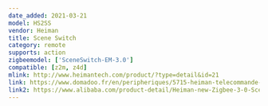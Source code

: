 ```yaml
---
date_added: 2021-03-21
model: HS2SS
vendor: Heiman
title: Scene Switch
category: remote
supports: action
zigbeemodel: ['SceneSwitch-EM-3.0']
compatible: [z2m, z4d]
mlink: http://www.heimantech.com/product/?type=detail&id=21
link: https://www.domadoo.fr/en/peripheriques/5715-heiman-telecommande-de-scenes-zigbee.html
link2: https://www.alibaba.com/product-detail/Heiman-new-Zigbee-3-0-Scenario_1600051989654.html
---
```

